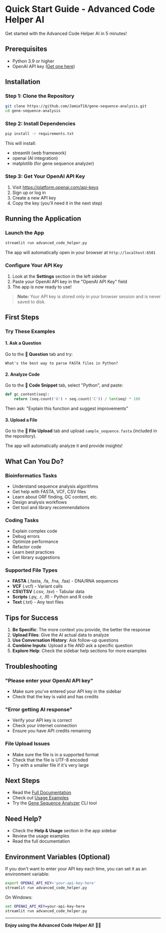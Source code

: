 # Quick Start Guide - Advanced Code Helper AI

Get started with the Advanced Code Helper AI in 5 minutes!

## Prerequisites

- Python 3.9 or higher
- OpenAI API key ([Get one here](https://platform.openai.com/api-keys))

## Installation

### Step 1: Clone the Repository

```bash
git clone https://github.com/JamieT18/gene-sequence-analysis.git
cd gene-sequence-analysis
```

### Step 2: Install Dependencies

```bash
pip install -r requirements.txt
```

This will install:
- streamlit (web framework)
- openai (AI integration)
- matplotlib (for gene sequence analyzer)

### Step 3: Get Your OpenAI API Key

1. Visit https://platform.openai.com/api-keys
2. Sign up or log in
3. Create a new API key
4. Copy the key (you'll need it in the next step)

## Running the Application

### Launch the App

```bash
streamlit run advanced_code_helper.py
```

The app will automatically open in your browser at `http://localhost:8501`

### Configure Your API Key

1. Look at the **Settings** section in the left sidebar
2. Paste your OpenAI API key in the "OpenAI API Key" field
3. The app is now ready to use!

> **Note:** Your API key is stored only in your browser session and is never saved to disk.
## First Steps

### Try These Examples

#### 1. Ask a Question

Go to the **💬 Question** tab and try:
```
What's the best way to parse FASTA files in Python?
```

#### 2. Analyze Code

Go to the **📄 Code Snippet** tab, select "Python", and paste:
```python
def gc_content(seq):
    return (seq.count('G') + seq.count('C')) / len(seq) * 100
```

Then ask: "Explain this function and suggest improvements"

#### 3. Upload a File

Go to the **📁 File Upload** tab and upload `sample_sequence.fasta` (included in the repository).

The app will automatically analyze it and provide insights!

## What Can You Do?

### Bioinformatics Tasks
- Understand sequence analysis algorithms
- Get help with FASTA, VCF, CSV files
- Learn about ORF finding, GC content, etc.
- Design analysis workflows
- Get tool and library recommendations

### Coding Tasks
- Explain complex code
- Debug errors
- Optimize performance
- Refactor code
- Learn best practices
- Get library suggestions

### Supported File Types
- **FASTA** (.fasta, .fa, .fna, .faa) - DNA/RNA sequences
- **VCF** (.vcf) - Variant calls
- **CSV/TSV** (.csv, .tsv) - Tabular data
- **Scripts** (.py, .r, .R) - Python and R code
- **Text** (.txt) - Any text files

## Tips for Success

1. **Be Specific**: The more context you provide, the better the response
2. **Upload Files**: Give the AI actual data to analyze
3. **Use Conversation History**: Ask follow-up questions
4. **Combine Inputs**: Upload a file AND ask a specific question
5. **Explore Help**: Check the sidebar help sections for more examples

## Troubleshooting

### "Please enter your OpenAI API key"
- Make sure you've entered your API key in the sidebar
- Check that the key is valid and has credits

### "Error getting AI response"
- Verify your API key is correct
- Check your internet connection
- Ensure you have API credits remaining

### File Upload Issues
- Make sure the file is in a supported format
- Check that the file is UTF-8 encoded
- Try with a smaller file if it's very large

## Next Steps

- Read the [Full Documentation](ADVANCED_CODE_HELPER_README.md)
- Check out [Usage Examples](USAGE_EXAMPLES.md)
- Try the [Gene Sequence Analyzer](README.md) CLI tool

## Need Help?

- Check the **Help & Usage** section in the app sidebar
- Review the usage examples
- Read the full documentation

## Environment Variables (Optional)

If you don't want to enter your API key each time, you can set it as an environment variable:

```bash
export OPENAI_API_KEY='your-api-key-here'
streamlit run advanced_code_helper.py
```

On Windows:
```cmd
set OPENAI_API_KEY=your-api-key-here
streamlit run advanced_code_helper.py
```

---

**Enjoy using the Advanced Code Helper AI!** 🧬🤖
